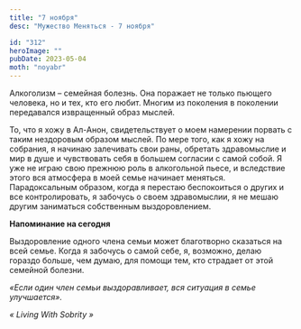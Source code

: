 ```yaml
---
title: "7 ноября"
desc: "Мужество Меняться - 7 ноября"

id: "312"
heroImage: ""
pubDate: 2023-05-04
moth: "noyabr"
---
```


Алкоголизм – семейная болезнь. Она поражает не только пьющего человека, но и
тех, кто его любит. Многим из поколения в поколении передавался извращенный
образ мыслей.

То, что я хожу в Ал-Анон, свидетельствует о моем намерении порвать с таким
нездоровым образом мыслей. По мере того, как я хожу на собрания, я начинаю
залечивать свои раны, обретать здравомыслие и мир в душе и чувствовать себя в
большем согласии с самой собой. Я уже не играю свою прежнюю роль в алкогольной
пьесе, и вследствие этого вся атмосфера в моей семье начинает меняться.
Парадоксальным образом, когда я перестаю беспокоиться о других и все
контролировать, я забочусь о своем здравомыслии, я не мешаю другим заниматься
собственным выздоровлением.

**Напоминание на сегодня**

Выздоровление одного члена семьи может благотворно сказаться на всей семье.
Когда я забочусь о самой себе, я, возможно, делаю гораздо больше, чем думаю,
для помощи тем, кто страдает от этой семейной болезни.

_«Если один член семьи выздоравливает, вся ситуация в семье улучшается»._

_«_ _Living_ _With_ _Sobrity_ _»_
